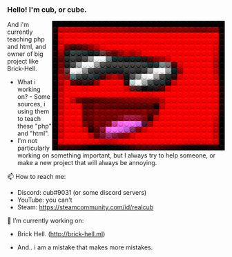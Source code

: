 
### Hello! I'm cub, or cube.

<img src="./legofy2.png" width="400" height="300" align="right"/>

And i'm currently teaching php and html, and owner of big project like Brick-Hell.

- What i working on? - Some sources, i using them to teach these "php" and "html".
- I'm not particularly working on something important, but I always try to help someone, or make a new project that will always be annoying.

📫 How to reach me:
- Discord: cub#9031 (or some discord servers)
- YouTube: you can't
- Steam: https://steamcommunity.com/id/realcub

🔭 I’m currently working on:
- Brick Hell. (http://brick-hell.ml)


- And.. i am a mistake that makes more mistakes.
